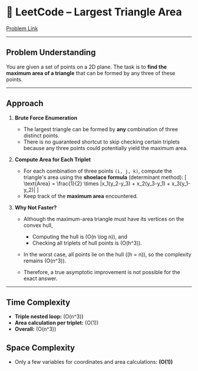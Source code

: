 # 🔺 LeetCode – Largest Triangle Area

[Problem Link](https://leetcode.com/problems/largest-triangle-area/description/?envType=daily-question&envId=2025-09-27)

---

## Problem Understanding

You are given a set of points on a 2D plane.
The task is to **find the maximum area of a triangle** that can be formed by any three of these points.

---

## Approach

1. **Brute Force Enumeration**

    - The largest triangle can be formed by **any** combination of three distinct points.
    - There is no guaranteed shortcut to skip checking certain triplets because any three points could potentially yield the maximum area.

2. **Compute Area for Each Triplet**

    - For each combination of three points `(i, j, k)`, compute the triangle's area using the **shoelace formula** (determinant method):
      [
      \text{Area} = \frac{1}{2} \times |x_1(y_2-y_3) + x_2(y_3-y_1) + x_3(y_1-y_2)|
      ]
    - Keep track of the **maximum area** encountered.

3. **Why Not Faster?**

    - Although the maximum-area triangle must have its vertices on the convex hull,

        - Computing the hull is (O(n \log n)), and
        - Checking all triplets of hull points is (O(h^3)).

    - In the worst case, all points lie on the hull ((h = n)), so the complexity remains (O(n^3)).
    - Therefore, a true asymptotic improvement is not possible for the exact answer.

---

## Time Complexity

-   **Triple nested loop:** (O(n^3))
-   **Area calculation per triplet:** (O(1))
-   **Overall:** (O(n^3))

## Space Complexity

-   Only a few variables for coordinates and area calculations: **(O(1))**
